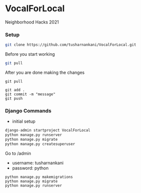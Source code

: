 # VocalForLocal

Neighborhood Hacks 2021


### Setup

```bash
git clone https://github.com/tusharnankani/VocalForLocal.git
```

Before you start working
```bash
git pull
```

After you are done making the changes

```
git pull

git add .
git commit -m "message"
git push
```

### Django Commands

- initial setup
```python
django-admin startproject VocalForLocal
python manage.py runserver
python manage.py migrate
python manage.py createsuperuser
```

Go to /admin
- username: tusharnankani
- password: python

```
python manage.py makemigrations
python manage.py migrate
python manage.py runserver
```


